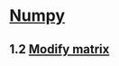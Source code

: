 # [Numpy](https://programming.vip/docs/numpy-a-common-module-in-python.html)
## 1.2 [Modify matrix](https://www.xspdf.com/resolution/51708476.html)
